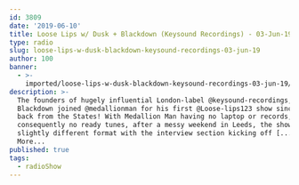 ```yaml
---
id: 3809
date: '2019-06-10'
title: Loose Lips w/ Dusk + Blackdown (Keysound Recordings) - 03-Jun-19 - Loose Lips
type: radio
slug: loose-lips-w-dusk-blackdown-keysound-recordings-03-jun-19
author: 100
banner:
  - >-
    imported/loose-lips-w-dusk-blackdown-keysound-recordings-03-jun-19/image3809.jpeg
description: >-
  The founders of hugely influential London-label @keysound-recordings, Dusk +
  Blackdown joined @medallionman for his first @Loose-lips123 show since coming
  back from the States! With Medallion Man having no laptop or records, and
  consequently no ready tunes, after a messy weekend in Leeds, the show took a
  slightly different format with the interview section kicking off [...]Read
  More...
published: true
tags:
  - radioShow
---
```

